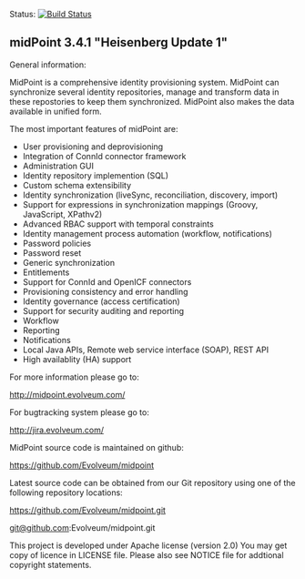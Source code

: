 Status: [![Build Status](https://travis-ci.org/Evolveum/midpoint.svg?branch=master)](https://travis-ci.org/Evolveum/midpoint)

midPoint 3.4.1 "Heisenberg Update 1"
------------------------------------

General information:

MidPoint is a comprehensive identity provisioning system. MidPoint can synchronize several
identity repositories, manage and transform data in these repostories to keep them synchronized.
MidPoint also makes the data available in unified form. 

The most important features of midPoint are:
   - User provisioning and deprovisioning
   - Integration of ConnId connector framework
   - Administration GUI
   - Identity repository implemention (SQL)
   - Custom schema extensibility
   - Identity synchronization (liveSync, reconciliation, discovery, import)
   - Support for expressions in synchronization mappings (Groovy, JavaScript, XPathv2)
   - Advanced RBAC support with temporal constraints
   - Identity management process automation (workflow, notifications)
   - Password policies
   - Password reset
   - Generic synchronization
   - Entitlements
   - Support for ConnId and OpenICF connectors
   - Provisioning consistency and error handling
   - Identity governance (access certification)
   - Support for security auditing and reporting
   - Workflow
   - Reporting
   - Notifications
   - Local Java APIs, Remote web service interface (SOAP), REST API
   - High availablity (HA) support

For more information please go to:

  http://midpoint.evolveum.com/

For bugtracking system please go to:

  http://jira.evolveum.com/

MidPoint source code is maintained on github:

  https://github.com/Evolveum/midpoint 

Latest source code can be obtained from our Git repository using one of the 
following repository locations:

  https://github.com/Evolveum/midpoint.git
  
  git@github.com:Evolveum/midpoint.git

This project is developed under Apache license (version 2.0) You may get copy
of licence in LICENSE file. Please also see NOTICE file for addtional
copyright statements.
